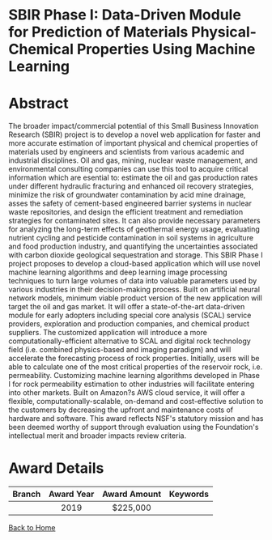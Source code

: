 
SBIR Phase I: Data-Driven Module for Prediction of Materials Physical-Chemical Properties Using Machine Learning
================================================================================================================

# Abstract


The broader impact/commercial potential of this Small Business Innovation Research (SBIR) project is to develop a novel web application for faster and more accurate estimation of important physical and chemical properties of materials used by engineers and scientists from various academic and industrial disciplines. Oil and gas, mining, nuclear waste management, and environmental consulting companies can use this tool to acquire critical information which are esential to: estimate the oil and gas production rates under different hydraulic fracturing and enhanced oil recovery strategies, minimize the risk of groundwater contamination by acid mine drainage, asses the safety of cement-based engineered barrier systems in nuclear waste repositories, and design the efficient treatment and remediation strategies for contaminated sites. It can also provide necessary parameters for analyzing the long-term effects of geothermal energy usage, evaluating nutrient cycling and pesticide contamination in soil systems in agriculture and food production industry, and quantifying the uncertainties associated with carbon dioxide geological sequestration and storage. This SBIR Phase I project proposes to develop a cloud-based application which will use novel machine learning algorithms and deep learning image processing techniques to turn large volumes of data into valuable parameters used by various industries in their decision-making process. Built on artificial neural network models, minimum viable product version of the new application will target the oil and gas market. It will offer a state-of-the-art data-driven module for early adopters including special core analysis (SCAL) service providers, exploration and production companies, and chemical product suppliers. The customized application will introduce a more computationally-efficient alternative to SCAL and digital rock technology field (i.e. combined physics-based and imaging paradigm) and will accelerate the forecasting process of rock properties. Initially, users will be able to calculate one of the most critical properties of the reservoir rock, i.e. permeability. Customizing machine learning algorithms developed in Phase I for rock permeability estimation to other industries will facilitate entering into other markets. Built on Amazon?s AWS cloud service, it will offer a flexible, computationally-scalable, on-demand and cost-effective solution to the customers by decreasing the upfront and maintenance costs of hardware and software. This award reflects NSF's statutory mission and has been deemed worthy of support through evaluation using the Foundation's intellectual merit and broader impacts review criteria.  

# Award Details

|Branch|Award Year|Award Amount|Keywords|
| :---: | :---: | :---: | :---: |
||2019|$225,000||
  
  


[Back to Home](https://github.com/chrischow/dod_sbir_awards/Reports/JT/#427)